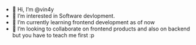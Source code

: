 - 👋 Hi, I’m @vin4y
- 👀 I’m interested in Software devlopment.
- 🌱 I’m currently learning frontend development as of now
- 💞️ I’m looking to collaborate on frontend products and also on backend but you have to teach me first :p
<!--- 📫 How to reach me? well visit here - https://linktr.ee/vin4y--->

<!---
vin4y/vin4y is a ✨ special ✨ repository because its `README.md` (this file) appears on your GitHub profile.
You can click the Preview link to take a look at your changes.
--->
